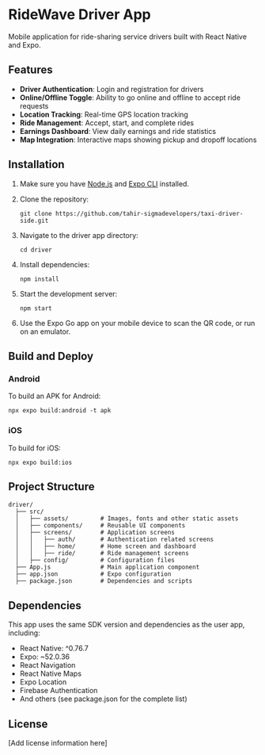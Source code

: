 # RideWave Driver App

Mobile application for ride-sharing service drivers built with React Native and Expo.

## Features

- **Driver Authentication**: Login and registration for drivers
- **Online/Offline Toggle**: Ability to go online and offline to accept ride requests
- **Location Tracking**: Real-time GPS location tracking
- **Ride Management**: Accept, start, and complete rides
- **Earnings Dashboard**: View daily earnings and ride statistics
- **Map Integration**: Interactive maps showing pickup and dropoff locations

## Installation

1. Make sure you have [Node.js](https://nodejs.org/) and [Expo CLI](https://docs.expo.dev/get-started/installation/) installed.

2. Clone the repository:
   ```
   git clone https://github.com/tahir-sigmadevelopers/taxi-driver-side.git
   ```

3. Navigate to the driver app directory:
   ```
   cd driver
   ```

4. Install dependencies:
   ```
   npm install
   ```

5. Start the development server:
   ```
   npm start
   ```

6. Use the Expo Go app on your mobile device to scan the QR code, or run on an emulator.

## Build and Deploy

### Android

To build an APK for Android:

```
npx expo build:android -t apk
```

### iOS

To build for iOS:

```
npx expo build:ios
```

## Project Structure

```
driver/
  ├── src/
  │   ├── assets/         # Images, fonts and other static assets
  │   ├── components/     # Reusable UI components
  │   ├── screens/        # Application screens
  │   │   ├── auth/       # Authentication related screens
  │   │   ├── home/       # Home screen and dashboard
  │   │   ├── ride/       # Ride management screens
  │   ├── config/         # Configuration files
  ├── App.js              # Main application component
  ├── app.json            # Expo configuration
  ├── package.json        # Dependencies and scripts
```

## Dependencies

This app uses the same SDK version and dependencies as the user app, including:

- React Native: ^0.76.7
- Expo: ~52.0.36
- React Navigation
- React Native Maps
- Expo Location
- Firebase Authentication
- And others (see package.json for the complete list)

## License

[Add license information here] 
